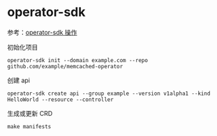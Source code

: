 
# operator-sdk

参考：[operator-sdk 操作](https://stackoverflow.com/questions/67585119/fata0004-failed-to-initialize-project-unable-to-scaffold-with-base-go-kubebu)

初始化项目
````
operator-sdk init --domain example.com --repo github.com/example/memcached-operator
````

创建 api
````
operator-sdk create api --group example --version v1alpha1 --kind HelloWorld --resource --controller
````

生成或更新 CRD
````
make manifests
````